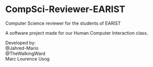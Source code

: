# CompSci-Reviewer-EARIST
Computer Science reviewer for the students of EARIST

A software project made for our Human Computer Interaction class.

Developed by:<br>
@Jahred-Mario<br>
@TheWalkingWard<br>
Marc Lourence Usog

